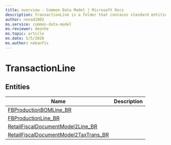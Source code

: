 ```yaml
---
title: overview - Common Data Model | Microsoft Docs
description: TransactionLine is a folder that contains standard entities related to the Common Data Model.
author: nenad1002
ms.service: common-data-model
ms.reviewer: deonhe
ms.topic: article
ms.date: 5/5/2020
ms.author: nebanfic
---
```


# TransactionLine


## Entities

|Name|Description|
|---|---|
|[FBProductionBOMLine_BR](FBProductionBOMLine_BR.md)||
|[FBProductionLine_BR](FBProductionLine_BR.md)||
|[RetailFiscalDocumentModel2Line_BR](RetailFiscalDocumentModel2Line_BR.md)||
|[RetailFiscalDocumentModel2TaxTrans_BR](RetailFiscalDocumentModel2TaxTrans_BR.md)||

